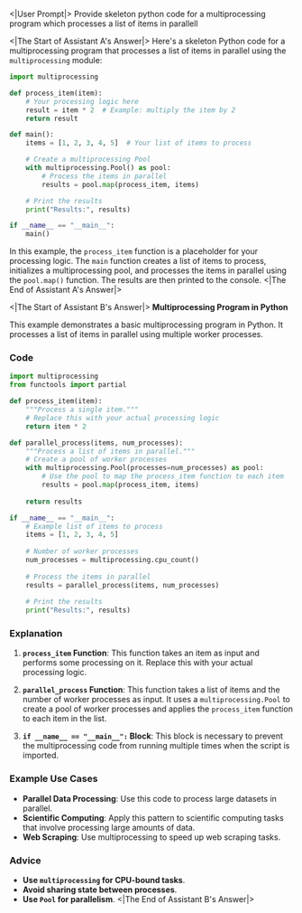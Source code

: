 <|User Prompt|>
Provide skeleton python code for a multiprocessing program which processes a list of items in parallell

<|The Start of Assistant A's Answer|>
Here's a skeleton Python code for a multiprocessing program that processes a list of items in parallel using the `multiprocessing` module:

```python
import multiprocessing

def process_item(item):
    # Your processing logic here
    result = item * 2  # Example: multiply the item by 2
    return result

def main():
    items = [1, 2, 3, 4, 5]  # Your list of items to process

    # Create a multiprocessing Pool
    with multiprocessing.Pool() as pool:
        # Process the items in parallel
        results = pool.map(process_item, items)

    # Print the results
    print("Results:", results)

if __name__ == "__main__":
    main()
```

In this example, the `process_item` function is a placeholder for your processing logic. The `main` function creates a list of items to process, initializes a multiprocessing pool, and processes the items in parallel using the `pool.map()` function. The results are then printed to the console.
<|The End of Assistant A's Answer|>

<|The Start of Assistant B's Answer|>
**Multiprocessing Program in Python**

This example demonstrates a basic multiprocessing program in Python. It processes a list of items in parallel using multiple worker processes.

### Code

```python
import multiprocessing
from functools import partial

def process_item(item):
    """Process a single item."""
    # Replace this with your actual processing logic
    return item * 2

def parallel_process(items, num_processes):
    """Process a list of items in parallel."""
    # Create a pool of worker processes
    with multiprocessing.Pool(processes=num_processes) as pool:
        # Use the pool to map the process_item function to each item
        results = pool.map(process_item, items)
    
    return results

if __name__ == "__main__":
    # Example list of items to process
    items = [1, 2, 3, 4, 5]
    
    # Number of worker processes
    num_processes = multiprocessing.cpu_count()
    
    # Process the items in parallel
    results = parallel_process(items, num_processes)
    
    # Print the results
    print("Results:", results)
```

### Explanation

1. **`process_item` Function**: This function takes an item as input and performs some processing on it. Replace this with your actual processing logic.

2. **`parallel_process` Function**: This function takes a list of items and the number of worker processes as input. It uses a `multiprocessing.Pool` to create a pool of worker processes and applies the `process_item` function to each item in the list.

3. **`if __name__ == "__main__":` Block**: This block is necessary to prevent the multiprocessing code from running multiple times when the script is imported.

### Example Use Cases

- **Parallel Data Processing**: Use this code to process large datasets in parallel.
- **Scientific Computing**: Apply this pattern to scientific computing tasks that involve processing large amounts of data.
- **Web Scraping**: Use multiprocessing to speed up web scraping tasks.

### Advice

- **Use `multiprocessing` for CPU-bound tasks**.
- **Avoid sharing state between processes**.
- **Use `Pool` for parallelism**.
<|The End of Assistant B's Answer|>